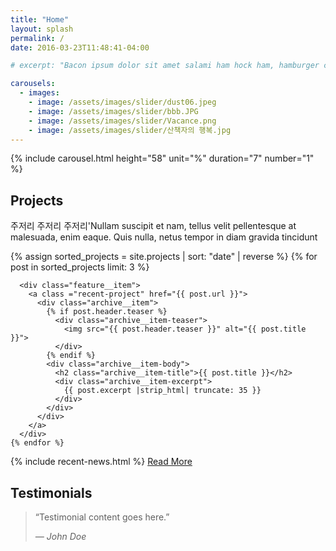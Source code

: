 ```yaml
---
title: "Home"
layout: splash
permalink: /
date: 2016-03-23T11:48:41-04:00

# excerpt: "Bacon ipsum dolor sit amet salami ham hock ham, hamburger corned beef short ribs kielbasa biltong t-bone drumstick tri-tip tail sirloin pork chop."

carousels:
  - images: 
    - image: /assets/images/slider/dust06.jpeg
    - image: /assets/images/slider/bbb.JPG
    - image: /assets/images/slider/Vacance.png
    - image: /assets/images/slider/산책자의 행복.jpg
---
```

<!-- #이미지 슬라이더 구간  -->

{% include carousel.html height="58" unit="%" duration="7" number="1" %}


<!-- Project 구간 -->
<div class = "gtco-heading">
  <h2> Projects </h2>
  <p> 주저리 주저리 주저리'Nullam suscipit et nam, tellus velit pellentesque at malesuada, enim eaque. Quis nulla, netus tempor in diam gravida tincidunt
  </p>
</div>

<!-- 최신 프로젝트 grid with 섬네일, 제목, 요약 -->
<div class = "main_feature_container">
  <div class="feature__wrapper">
    {% assign sorted_projects = site.projects | sort: "date" | reverse %}
    {% for post in sorted_projects limit: 3 %}
    
      <div class="feature__item">
        <a class ="recent-project" href="{{ post.url }}">
          <div class="archive__item">
            {% if post.header.teaser %}
              <div class="archive__item-teaser">
                <img src="{{ post.header.teaser }}" alt="{{ post.title }}">
              </div>
            {% endif %}
            <div class="archive__item-body">
              <h2 class="archive__item-title">{{ post.title }}</h2>
              <div class="archive__item-excerpt">
                {{ post.excerpt |strip_html| truncate: 35 }}
              </div>
            </div>
          </div>
        </a>
      </div>
    {% endfor %}
  </div>
</div>

<!-- ===== 메인 하단 news 아카이빙 + testimony ====== -->
<section class = "main-news">
  <!-- 1st row, news section-->
  <div class="gtco-news">
    {% include recent-news.html %}
    <!-- ReadMore 버튼 -->
    <a href="{{ "/news/" }}" class="btn">Read More</a>
  </div>  
  <!-- 2nd row, Testimonials Section -->
  <div class="gtco-testimonials">
    <h2>Testimonials</h2>
    <blockquote>
      <p>&ldquo;Testimonial content goes here.&rdquo;</p>
      <p class="author"><cite>&mdash; John Doe</cite></p>
    </blockquote>
  </div>
</section>

